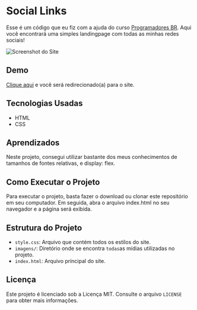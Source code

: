 # Social Links

 Esse é um código que eu fiz com a ajuda do curso [Programadores BR](https://programadorbr.com/). Aqui você encontrará uma simples landingpage com todas as minhas redes sociais!

![Screenshot do Site](https://imgur.com/ZmP5aKS.png)

## Demo

[Clique aqui](https://allan-carlos.vercel.app) e você será redirecionado(a) para o site.

## Tecnologias Usadas

- HTML
- CSS

## Aprendizados

Neste projeto, consegui utilizar bastante dos meus conhecimentos de tamanhos de fontes relativas, e display: flex.

## Como Executar o Projeto

Para executar o projeto, basta fazer o download ou clonar este repositório em seu computador. Em seguida, abra o arquivo index.html no seu navegador e a página será exibida.

## Estrutura do Projeto

- `style.css`: Arquivo que contém todos os estilos do site.
- `imagens/`: Diretório onde se encontra `todas`as mídias utilizadas no projeto.
- `index.html`: Arquivo príncipal do site.

## Licença

Este projeto é licenciado sob a Licença MIT. Consulte o arquivo `LICENSE` para obter mais informações.
